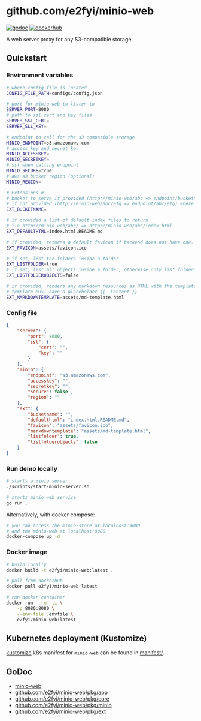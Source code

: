# github.com/e2fyi/minio-web
[![godoc](https://img.shields.io/badge/godoc-reference-5272B4.svg?style=flat-square "godoc")](https://godoc.org/github.com/e2fyi/minio-web/pkg) [![dockerhub](https://img.shields.io/badge/dockerhub-e2fyi%2Fminio--web-5272B4.svg?style=flat-square "dockerhub")](https://hub.docker.com/r/e2fyi/minio-web)

A web server proxy for any S3-compatible storage.

## Quickstart

### Environment variables

```bash
# where config file is located
CONFIG_FILE_PATH=configs/config.json

# port for minio-web to listen to
SERVER_PORT=8080
# path to ssl cert and key files
SERVER_SSL_CERT=
SERVER_SLL_KEY=

# endpoint to call for the s3 compatible storage
MINIO_ENDPOINT=s3.amazonaws.com
# access key and secret key
MINIO_ACCESSKEY=
MINIO_SECRETKEY=
# ssl when calling endpoint
MINIO_SECURE=true
# aws s3 bucket region (optional)
MINIO_REGION=

# Extensions #
# bucket to serve if provided (http://minio-web/abc => endpoint/bucketname/abc)
# if not provided (http://minio-web/abc/efg => endpoint/abc/efg) where abc is the bucket
EXT_BUCKETNAME=

# if provided a list of default index files to return 
# i.e http://minio-web/abc/ => http://minio-web/abc/index.html
EXT_DEFAULTHTML=index.html,README.md

# if provided, returns a default favicon if backend does not have one.
EXT_FAVICON=assets/favicon.ico

# if set, list the folders inside a folder
EXT_LISTFOLDER=true
# if set, list all objects inside a folder, otherwise only list folders
EXT_LISTFOLDEROBJECTS=false

# if provided, renders any markdown resources as HTML with the template.
# template MUST have a placeholder {{ .Content }}
EXT_MARKDOWNTEMPLATE=assets/md-template.html
```

### Config file

```json
{
    "server": {
        "port": 8080,
        "ssl": {
            "cert": "",
            "key": ""
        }
    },
    "minio": {
        "endpoint": "s3.amazonaws.com",
        "accesskey": "",
        "secretkey": "",
        "secure": false ,
        "region": ""       
    },
    "ext": {
        "bucketname": "",
        "defaulthtml": "index.html,README.md",
        "favicon": "assets/favicon.ico",
        "markdowntemplate": "assets/md-template.html",
        "listfolder": true,
        "listfolderobjects": false
    }
}
```

### Run demo locally
```bash
# starts a minio server
./scripts/start-minio-server.sh

# starts minio-web service
go run .
```

Alternatively, with docker compose:
```bash
# you can access the minio-store at localhost:9000
# and the minio-web at localhost:8080
docker-compose up -d
```

### Docker image
```bash
# build locally
docker build -t e2fyi/minio-web:latest .

# pull from dockerhub
docker pull e2fyi/minio-web:latest

# run docker container
docker run --rm -ti \
    -p 8080:8080 \
    --env-file .envfile \
    e2fyi/minio-web:latest
```

## Kubernetes deployment (Kustomize)
[kustomize](https://github.com/kubernetes-sigs/kustomize) k8s manifest for 
`minio-web` can be found in [manifest/](./manifest).

## GoDoc

- [minio-web](https://godoc.org/github.com/e2fyi/minio-web/)
- [github.com/e2fyi/minio-web/pkg/app](https://godoc.org/github.com/e2fyi/minio-web/pkg/app)
- [github.com/e2fyi/minio-web/pkg/core](https://godoc.org/github.com/e2fyi/minio-web/pkg/core)
- [github.com/e2fyi/minio-web/pkg/minio](https://godoc.org/github.com/e2fyi/minio-web/pkg/minio)
- [github.com/e2fyi/minio-web/pkg/ext](https://godoc.org/github.com/e2fyi/minio-web/pkg/ext)